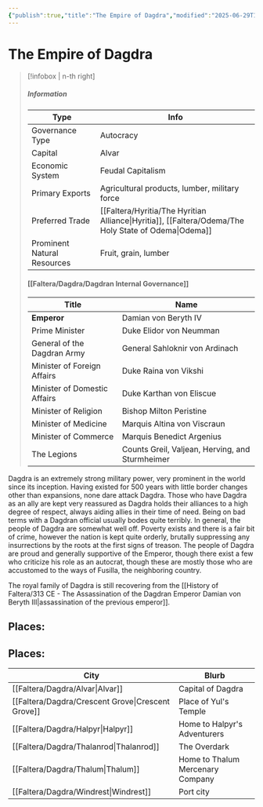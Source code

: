 ```yaml
---
{"publish":true,"title":"The Empire of Dagdra","modified":"2025-06-29T13:46:48.897-07:00","cssclasses":""}
---
```




# The Empire of Dagdra

> [!infobox | n-th right]
>
> ##### Information
>
> | Type                        | Info                                                                   |
> | --------------------------- | ---------------------------------------------------------------------- |
> | Governance Type             | Autocracy                                                              |
> | Capital                     | Alvar                                                                  |
> | Economic System             | Feudal Capitalism                                                      |
> | Primary Exports             | Agricultural products, lumber, military force                          |
> | Preferred Trade             | [[Faltera/Hyritia/The Hyritian Alliance\|Hyritia]], [[Faltera/Odema/The Holy State of Odema\|Odema]] |
> | Prominent Natural Resources | Fruit, grain, lumber                                                   |
>
> #### [[Faltera/Dagdra/Dagdran Internal Governance]]
>
> | Title                        | Name                                            |
> | ---------------------------- | ----------------------------------------------- |
> | **Emperor**                  | Damian von Beryth IV                            |
> | Prime Minister               | Duke Elidor von Neumman                         |
> | General of the Dagdran Army  | General Sahloknir von Ardinach                  |
> | Minister of Foreign Affairs  | Duke Raina von Vikshi                           |
> | Minister of Domestic Affairs | Duke Karthan von Eliscue                        |
> | Minister of Religion         | Bishop Milton Peristine                         |
> | Minister of Medicine         | Marquis Altina von Viscraun                     |
> | Minister of Commerce         | Marquis Benedict Argenius                       |
> | The Legions                  | Counts Greil, Valjean, Herving, and Sturmheimer |

Dagdra is an extremely strong military power, very prominent in the world since its inception. Having existed for 500 years with little border changes other than expansions, none dare attack Dagdra. Those who have Dagdra as an ally are kept very reassured as Dagdra holds their alliances to a high degree of respect, always aiding allies in their time of need. Being on bad terms with a Dagdran official usually bodes quite terribly. In general, the people of Dagdra are somewhat well off. Poverty exists and there is a fair bit of crime, however the nation is kept quite orderly, brutally suppressing any insurrections by the roots at the first signs of treason. The people of Dagdra are proud and generally supportive of the Emperor, though there exist a few who criticize his role as an autocrat, though these are mostly those who are accustomed to the ways of Fusilla, the neighboring country.

The royal family of Dagdra is still recovering from the [[History of Faltera/313 CE - The Assassination of the Dagdran Emperor Damian von Beryth III\|assassination of the previous emperor]].

## Places:

## Places: 
|City|Blurb|
|---|---|
|[[Faltera/Dagdra/Alvar\|Alvar]]|Capital of Dagdra|
|[[Faltera/Dagdra/Crescent Grove\|Crescent Grove]]|Place of Yul's Temple|
|[[Faltera/Dagdra/Halpyr\|Halpyr]]|Home to Halpyr's Adventurers|
|[[Faltera/Dagdra/Thalanrod\|Thalanrod]]|The Overdark|
|[[Faltera/Dagdra/Thalum\|Thalum]]|Home to Thalum Mercenary Company|
|[[Faltera/Dagdra/Windrest\|Windrest]]|Port city|